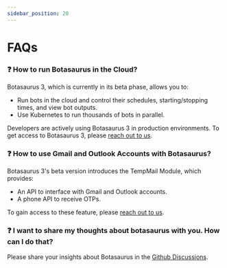 ```yaml
---
sidebar_position: 20
---
```


# FAQs

### ❓ How to run Botasaurus in the Cloud?
Botasaurus 3, which is currently in its beta phase, allows you to:
- Run bots in the cloud and control their schedules, starting/stopping times, and view bot outputs.
- Use Kubernetes to run thousands of bots in parallel.

Developers are actively using Botasaurus 3 in production environments. To get access to Botasaurus 3, please [reach out to us](mailto:chetan@omkar.cloud?subject=Access%20Botasaurus%203&body=I%20am%20interested%20to%20use%20Botasaurus%203).

### ❓ How to use Gmail and Outlook Accounts with Botasaurus?
Botasaurus 3's beta version introduces the TempMail Module, which provides:
- An API to interface with Gmail and Outlook accounts.
- A phone API to receive OTPs.

To gain access to these feature, please [reach out to us](mailto:chetan@omkar.cloud?subject=Access%20Botasaurus%203&body=I%20am%20interested%20to%20use%20Botasaurus%203).


### ❓ I want to share my thoughts about botasaurus with you. How can I do that?
Please share your insights about Botasaurus in the [Github Discussions](https://github.com/omkarcloud/botasaurus/discussions).
